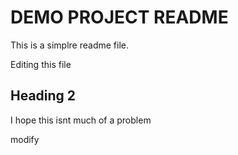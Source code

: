 # DEMO PROJECT README

This is a simplre readme file.

Editing this file

## Heading 2

I hope this isnt much of a problem

modify